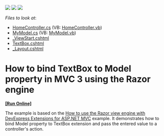 <!-- default badges list -->
![](https://img.shields.io/endpoint?url=https://codecentral.devexpress.com/api/v1/VersionRange/128566125/14.1.3%2B)
[![](https://img.shields.io/badge/Open_in_DevExpress_Support_Center-FF7200?style=flat-square&logo=DevExpress&logoColor=white)](https://supportcenter.devexpress.com/ticket/details/E2886)
[![](https://img.shields.io/badge/📖_How_to_use_DevExpress_Examples-e9f6fc?style=flat-square)](https://docs.devexpress.com/GeneralInformation/403183)
<!-- default badges end -->
<!-- default file list -->
*Files to look at*:

* [HomeController.cs](./CS/RazorSupport/Controllers/HomeController.cs) (VB: [HomeController.vb](./VB/RazorSupport/Controllers/HomeController.vb))
* [MyModel.cs](./CS/RazorSupport/Models/MyModel.cs) (VB: [MyModel.vb](./VB/RazorSupport/Models/MyModel.vb))
* [_ViewStart.cshtml](./CS/RazorSupport/Views/_ViewStart.cshtml)
* [TextBox.cshtml](./CS/RazorSupport/Views/Home/TextBox.cshtml)
* [_Layout.cshtml](./CS/RazorSupport/Views/Shared/_Layout.cshtml)
<!-- default file list end -->
# How to bind TextBox to Model property in MVC 3 using the Razor engine
<!-- run online -->
**[[Run Online]](https://codecentral.devexpress.com/e2886/)**
<!-- run online end -->


<p>The example is based on the <a href="https://www.devexpress.com/Support/Center/p/E2837">How to use the Razor view engine with DevExpress Extensions for ASP.NET MVC</a> example. It demonstrates how to bind Model property to TextBox extension and pass the entered value to a controller's action.</p>

<br/>


